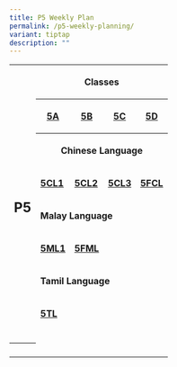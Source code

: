 ```yaml
---
title: P5 Weekly Plan
permalink: /p5-weekly-planning/
variant: tiptap
description: ""
---
```

<table style="minWidth: 125px">
<colgroup>
<col>
<col>
<col>
<col>
<col>
</colgroup>
<tbody>
<tr>
<th rowspan="9" colspan="1">
<h2>P5</h2>
</th>
<th rowspan="1" colspan="4">
<p>Classes</p>
</th>
</tr>
<tr>
<th rowspan="1" colspan="1">
<p><a href="/files/Home Based Learning/P5/HBL_Weekly_Plan_T3W7__13_14_Aug__5A.pdf" rel="noopener noreferrer nofollow" target="_blank">5A</a>
</p>
</th>
<th rowspan="1" colspan="1">
<p><a href="/files/Home Based Learning/P5/HBL_Weekly_Plan_T3W7__13_14_Aug__5B.pdf" rel="noopener noreferrer nofollow" target="_blank">5B</a>
</p>
</th>
<th rowspan="1" colspan="1">
<p><a href="/files/Home Based Learning/P5/HBL_Weekly_Plan_T3W7__13_14_Aug__5C.pdf" rel="noopener noreferrer nofollow" target="_blank">5C</a>
</p>
</th>
<th rowspan="1" colspan="1">
<p><a href="/files/Home Based Learning/P5/HBL_Weekly_Plan_T3W7__13_14_Aug__5D.pdf" rel="noopener noreferrer nofollow" target="_blank">5D</a>
</p>
</th>
</tr>
<tr>
<th rowspan="1" colspan="4">
<p>Chinese Language</p>
</th>
</tr>
<tr>
<td rowspan="1" colspan="1">
<p><strong><a href="/files/Home Based Learning/P5/HBL_MT_Weekly_Plan_T3W7__13_14_Aug__P5CL1.pdf" rel="noopener noreferrer nofollow" target="_blank">5CL1</a></strong>
</p>
</td>
<td rowspan="1" colspan="1">
<p><strong><a href="/files/Home Based Learning/P5/HBL_MT_Weekly_Plan_T3W7__13_14_Aug__P5CL2.pdf" rel="noopener noreferrer nofollow" target="_blank">5CL2</a></strong>
</p>
</td>
<td rowspan="1" colspan="1">
<p><strong><a href="/files/Home Based Learning/P5/HBL_MT_Weekly_Plan_T3W7__13_14_Aug__P5CL3.pdf" rel="noopener noreferrer nofollow" target="_blank">5CL3</a></strong>
</p>
</td>
<td rowspan="1" colspan="1">
<p><strong><a href="/files/Home Based Learning/P5/HBL_MT_Weekly_Plan_T3W7__13_14_Aug__P5FCL.pdf" rel="noopener noreferrer nofollow" target="_blank">5FCL</a></strong>
</p>
</td>
</tr>
<tr>
<td rowspan="1" colspan="4">
<p><strong>Malay Language</strong>
</p>
</td>
</tr>
<tr>
<td rowspan="1" colspan="1">
<p><strong><a href="/files/Home Based Learning/P5/HBL_MT_Weekly_Plan_T3W7__13_14_Aug__P5ML1.pdf" rel="noopener noreferrer nofollow" target="_blank">5ML1</a></strong>
</p>
</td>
<td rowspan="1" colspan="1">
<p><strong><a href="/files/Home Based Learning/P5/HBL_MT_Weekly_Plan_T3W7__13_14_Aug__P5FML.pdf" rel="noopener noreferrer nofollow" target="_blank">5FML</a></strong>
</p>
</td>
<td rowspan="1" colspan="1">
<p></p>
</td>
<td rowspan="1" colspan="1">
<p></p>
</td>
</tr>
<tr>
<td rowspan="1" colspan="4">
<p><strong>Tamil Language</strong>
</p>
</td>
</tr>
<tr>
<td rowspan="1" colspan="1">
<p><strong><a href="/files/Home Based Learning/P5/HBL_MT_Weekly_Plan_T3W7__13_14_Aug__5TL___5FTL.pdf" rel="noopener noreferrer nofollow" target="_blank">5TL</a></strong>
</p>
</td>
<td rowspan="1" colspan="1">
<p></p>
</td>
<td rowspan="1" colspan="1">
<p></p>
</td>
<td rowspan="1" colspan="1">
<p></p>
</td>
</tr>
<tr>
<td rowspan="1" colspan="4">
<p></p>
</td>
</tr>
<tr>
<th rowspan="1" colspan="1">
<p></p>
</th>
<td rowspan="1" colspan="4">
<p></p>
</td>
</tr>
</tbody>
</table>
<p></p>